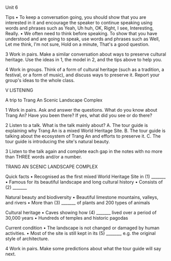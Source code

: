 Unit 6

Tips
• To keep a conversation going, you should show that you are interested in it and encourage the speaker to continue speaking using words and phrases such as Yeah, Uh huh, OK, Right, I see, Interesting, Really.
• We often need to think before speaking. To show that you have understood and are going to speak, use words and phrases such as Well, Let me think, I'm not sure, Hold on a minute, That's a good question.

3 Work in pairs. Make a similar conversation about ways to preserve cultural heritage. Use the ideas in 1, the model in 2, and the tips above to help you.

4 Work in groups. Think of a form of cultural heritage (such as a tradition, a festival, or a form of music), and discuss ways to preserve it. Report your group's ideas to the whole class.

V LISTENING

A trip to Trang An Scenic Landscape Complex

1 Work in pairs. Ask and answer the questions.
What do you know about Trang An? Have you been there? If yes, what did you see or do there?

2 Listen to a talk. What is the talk mainly about?
A. The tour guide is explaining why Trang An is a mixed World Heritage Site.
B. The tour guide is talking about the ecosystem of Trang An and efforts to preserve it.
C. The tour guide is introducing the site's natural beauty.

3 Listen to the talk again and complete each gap in the notes with no more than THREE words and/or a number.

TRANG AN SCENIC LANDSCAPE COMPLEX

Quick facts
• Recognised as the first mixed World Heritage Site in (1) _______
• Famous for its beautiful landscape and long cultural history
• Consists of (2) _______

Natural beauty and biodiversity
• Beautiful limestone mountains, valleys, and rivers
• More than (3) _______ of plants and 200 types of animals

Cultural heritage
• Caves showing how (4) _______ lived over a period of 30,000 years
• Hundreds of temples and historic pagodas

Current condition
• The landscape is not changed or damaged by human activities.
• Most of the site is still kept in its (5) _______, e.g. the original style of architecture.

4 Work in pairs. Make some predictions about what the tour guide will say next.